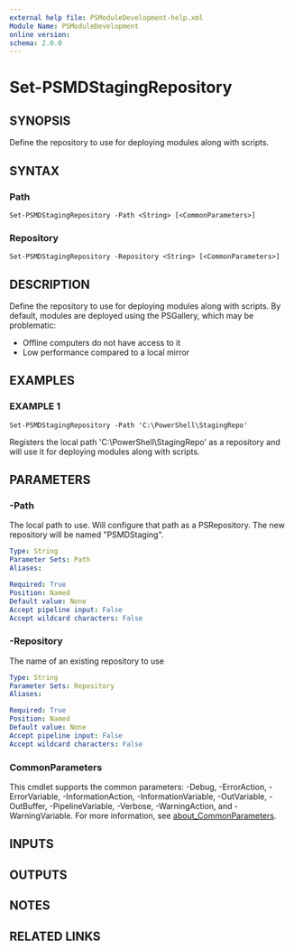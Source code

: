 ```yaml
---
external help file: PSModuleDevelopment-help.xml
Module Name: PSModuleDevelopment
online version:
schema: 2.0.0
---
```


# Set-PSMDStagingRepository

## SYNOPSIS
Define the repository to use for deploying modules along with scripts.

## SYNTAX

### Path
```
Set-PSMDStagingRepository -Path <String> [<CommonParameters>]
```

### Repository
```
Set-PSMDStagingRepository -Repository <String> [<CommonParameters>]
```

## DESCRIPTION
Define the repository to use for deploying modules along with scripts.
By default, modules are deployed using the PSGallery, which may be problematic:
- Offline computers do not have access to it
- Low performance compared to a local mirror

## EXAMPLES

### EXAMPLE 1
```
Set-PSMDStagingRepository -Path 'C:\PowerShell\StagingRepo'
```

Registers the local path 'C:\PowerShell\StagingRepo' as a repository and will use it for deploying modules along with scripts.

## PARAMETERS

### -Path
The local path to use.
Will configure that path as a PSRepository.
The new repository will be named "PSMDStaging".

```yaml
Type: String
Parameter Sets: Path
Aliases:

Required: True
Position: Named
Default value: None
Accept pipeline input: False
Accept wildcard characters: False
```

### -Repository
The name of an existing repository to use

```yaml
Type: String
Parameter Sets: Repository
Aliases:

Required: True
Position: Named
Default value: None
Accept pipeline input: False
Accept wildcard characters: False
```

### CommonParameters
This cmdlet supports the common parameters: -Debug, -ErrorAction, -ErrorVariable, -InformationAction, -InformationVariable, -OutVariable, -OutBuffer, -PipelineVariable, -Verbose, -WarningAction, and -WarningVariable. For more information, see [about_CommonParameters](http://go.microsoft.com/fwlink/?LinkID=113216).

## INPUTS

## OUTPUTS

## NOTES

## RELATED LINKS
